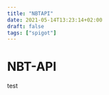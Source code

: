 ```yaml
---
title: "NBTAPI"
date: 2021-05-14T13:23:14+02:00
draft: false
tags: ["spigot"]
---
```

# NBT-API

test